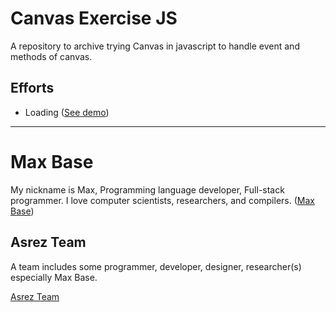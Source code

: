 # Canvas Exercise JS

A repository to archive trying Canvas in javascript to handle event and methods of canvas.

## Efforts

- Loading ([See demo](https://basemax.github.io/CanvasExerciseJS/loading.html))

---------

# Max Base

My nickname is Max, Programming language developer, Full-stack programmer. I love computer scientists, researchers, and compilers. ([Max Base](https://maxbase.org/))

## Asrez Team

A team includes some programmer, developer, designer, researcher(s) especially Max Base.

[Asrez Team](https://www.asrez.com/)
